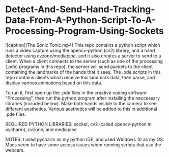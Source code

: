 # Detect-And-Send-Hand-Tracking-Data-From-A-Python-Script-To-A-Processing-Program-Using-Sockets
![caption](The Sonic Tonic.mp4)
  This repo contains a python script which runs a video capture using the opencv-python (cv2) library, and a hand detector using cvzone/mediapipe, and it also creates a server to send to a client. When a client connects to the server (such as one of the processing (.pde) programs in this repo), the server will send packets to the client containing the landmarks of the hands that it sees. The .pde scripts in this repo contains clients which receive this landmark data, then parse, and display various animations based on this data. 

  To run it, first open up the .pde files in the creative coding software "Processing", then run the python program after installing the neccessary libraries (included below). Make both hands visible to the camera to see different aesthetics. Various aesthetics will be added to this in additional .pde files. 

REQUIRED PYTHON LIBRARIES: socket, cv2 (called opencv-python in pycharm), cvzone, and mediapipe

NOTES: I used pycharm as my python IDE, and used Windows 10 as my OS. Macs seem to have some access issues when running scripts that use the webcam.

